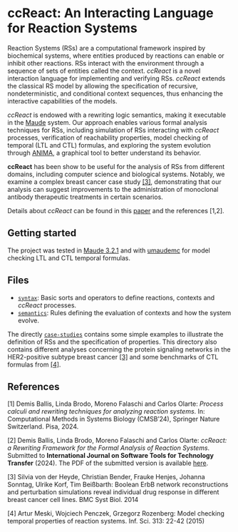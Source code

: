 # ccReact: An Interacting Language for Reaction Systems

Reaction Systems (RSs) are a computational framework inspired by biochemical
systems, where entities produced by reactions can enable or inhibit other
reactions. RSs interact with the environment through a sequence of sets of
entities called the context. _ccReact_ is a novel interaction language for
implementing and verifying RSs. _ccReact_ extends the classical RS model by
allowing the specification of recursive, nondeterministic, and conditional
context sequences, thus enhancing the interactive capabilities of the models.

_ccReact_ is endowed with a rewriting logic semantics, making it executable in
the [Maude](https://maude.cs.illinois.edu/wiki/The_Maude_System) system. Our
approach enables various formal analysis techniques for RSs, including
simulation of RSs interacting with _ccReact_ processes, verification of
reachability properties, model checking of temporal (LTL and CTL) formulas, and
exploring the system evolution through
[ANIMA](https://safe-tools.dsic.upv.es/anima/), a graphical tool to better
understand its behavior.

__ccReact__ has been show to be useful for the analysis of RSs from different
domains, including computer science and biological systems. Notably, we examine
a complex breast cancer case study [[3]](#references), demonstrating that our
analysis can suggest improvements to the administration of monoclonal antibody
therapeutic treatments in certain scenarios.

Details about _ccReact_ can be found in this [paper](./paper.pdf) and the
references [1,2].


## Getting started

The project was tested in [Maude 3.2.1](http://maude.cs.illinois.edu/) and with
[umaudemc](https://github.com/fadoss/umaudemc) for model checking LTL and CTL
temporal formulas. 

## Files

- [`syntax`](./syntax.maude): Basic sorts and operators to define reactions,
  contexts and _ccReact_ processes. 
- [`semantics`](./semantics.maude): Rules defining the evaluation of contexts
  and how the system evolve.

The directly [`case-studies`](./case-studies/) contains some simple examples to
illustrate the definition of RSs and the specification of properties. This
directory also contains different analyses concerning the protein signaling
networks in the HER2-positive subtype breast cancer [[3]](#references) and some
benchmarks of CTL formulas from [[4]](#references).

## References

[1] Demis Ballis, Linda Brodo, Moreno Falaschi and  Carlos Olarte: _Process
calculi and rewriting techniques for analyzing reaction systems_. In:
Computational Methods in Systems Biology (CMSB’24), Springer Nature
Switzerland. Pisa, 2024. 

[2]  Demis Ballis, Linda Brodo, Moreno Falaschi and  Carlos Olarte: _ccReact: a
Rewriting Framework for the Formal Analysis of Reaction Systems_. Submitted to
__International Journal on Software Tools for Technology Transfer__ (2024). The
PDF of the submitted version is available [here](./paper.pdf).

[3] Silvia von der Heyde, Christian Bender, Frauke Henjes, Johanna Sonntag,
Ulrike Korf, Tim Beißbarth: Boolean ErbB network reconstructions and
perturbation simulations reveal individual drug response in different breast
cancer cell lines. BMC Syst Biol. 2014

[4] Artur Meski, Wojciech Penczek, Grzegorz Rozenberg: Model checking temporal
properties of reaction systems. Inf. Sci. 313: 22-42 (2015)
